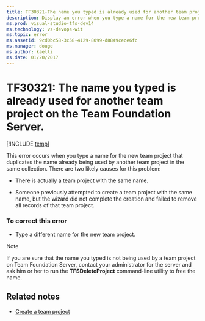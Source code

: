 ```yaml
---
title: TF30321-The name you typed is already used for another team project | Team Services & TFS
description: Display an error when you type a name for the new team project that duplicates the name already being used by another team project on the same server.
ms.prod: visual-studio-tfs-dev14
ms.technology: vs-devops-wit
ms.topic: error
ms.assetid: 9cd0bc58-3c58-4129-8099-d8849cece6fc
ms.manager: douge
ms.author: kaelli
ms.date: 01/20/2017
---
```



# TF30321: The name you typed is already used for another team project on the Team Foundation Server.

[!INCLUDE [temp](../../_shared/dev15-version-header.md)]

This error occurs when you type a name for the new team project that duplicates the name already being used by another team project in the same collection.  There are two likely causes for this problem:  
  
-   There is actually a team project with the same name.  
  
-   Someone previously attempted to create a team project with the same name, but the wizard did not complete the creation and failed to remove all records of that team project.  
  
### To correct this error  
  
-   Type a different name for the new team project.  
  
> [!NOTE]
>  If you are sure that the name you typed is not being used by a team project on Team Foundation Server, contact your administrator for the server and ask him or her to run the **TFSDeleteProject** command-line utility to free the name.

## Related notes
- [Create a team project](../../../accounts/create-team-project.md) 